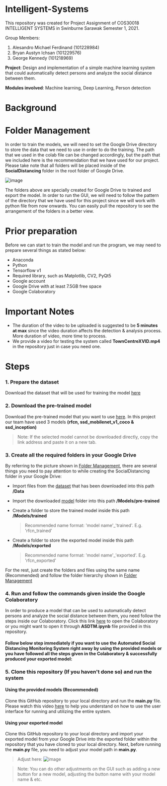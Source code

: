 # Intelligent-SystemsThis repository was created for Project Assignment of COS30018 INTELLIGENT SYSTEMS in Swinburne Sarawak Semester 1, 2021.Group Members:1. Alesandro Michael Ferdinand (101228984)2. Bryan Austyn Ichsan (101229576)3. George Kennedy (101218969)**Project**: Design and implementation of a simple machine learning system that could automatically detect persons and analyze the social distance between them.**Modules involved**: Machine learning, Deep Learning, Person detection# Background<!-- taken from introduction in the report, 1 - 2 lines only --><!-- show the result --><!-- tell them that the demo video is avaiable to guide them on how to use the GUI --># Folder ManagementIn order to train the models, we will need to set the Google Drive directory to store the data that we need to use in order to do the training. The path that we used in the colab file can be changed accordingly, but the path that we included here is the recommendation that we have used for our project. Please take note that all folders will be placed inside of the **SocialDistancing** folder in the root folder of Google Drive.![image](https://user-images.githubusercontent.com/68536952/118913861-736f5680-b954-11eb-9b96-2ccedee3452d.png)The folders above are specially created for Google Drive to trained and export the model. In order to run the GUI, we will need to follow the pattern of the directory that we have used for this project since we will work with python file from now onwards. You can easily pull the repository to see the arrangement of the folders in a better view.# Prior preparationBefore we can start to train the model and run the program, we may need to prepare several things as stated below:<ul> <li>Anaconda</li> <li>Python</li> <li>Tensorflow v1</li> <li>Required library, such as Matplotlib, CV2, PyQt5</li> <li>Google account</li> <li>Google Drive with at least 7.5GB free space</li> <li>Google Colaboratory</li></ul># Important Notes- The duration of the video to be uploaded is suggested to be **5 minutes at max** since the video duration affects the detection & analysis process. More duration of video, more time to process.- We provide a video for testing the system called **TownCentreXVID.mp4** in the repository just in case you need one.# Steps### 1. Prepare the datasetDownload the dataset that will be used for training the model [here](https://academictorrents.com/details/35e83806d9362a57be736f370c821960eb2f2a01)### 2. Download the pre-trained modelDownload the pre-trained model that you want to use [here](https://github.com/tensorflow/models/blob/master/research/object_detection/g3doc/tf1_detection_zoo.md). In this project our team have used 3 models **(rfcn, ssd_mobilenet_v1_coco & ssd_inception)**> Note: If the selected model cannot be downloaded directly, copy the link address and paste it on a new tab.### 3. Create all the required folders in your Google DriveBy referring to the picture shown in [Folder Management](#folder-management), there are several things you need to pay attention to while creating the SocialDistancing folder in your Google Drive:- Import files from the [dataset](https://academictorrents.com/details/35e83806d9362a57be736f370c821960eb2f2a01) that has been downloaded into this path **/Data**- Import the downloaded [model](https://github.com/tensorflow/models/blob/master/research/object_detection/g3doc/tf1_detection_zoo.md) folder into this path **/Models/pre-trained**- Create a folder to store the trained model inside this path **/Models/trained**  > Recommended name format: 'model name'\_'trained'. E.g. 'rfcn_trained'- Create a folder to store the exported model inside this path **/Models/exported**  > Recommended name format: 'model name'\_'exported'. E.g. 'rfcn_exported'For the rest, just create the folders and files using the same name (Recommended) and follow the folder hierarchy shown in [Folder Management](#folder-management)### 4. Run and follow the commands given inside the Google ColaboratoryIn order to produce a model that can be used to automatically detect persons and analyze the social distance between them, you need follow the steps inside our Colaboratory. Click this link [here](https://colab.research.google.com/drive/1UJRB5T5CDHOTNQlGPTz2-0vh0zyZaiM6?usp=sharing) to open the Colaboratory or you might want to open it through **ASDTM.ipynb** file provided in this repository.#### Follow below step immediately if you want to use the Automated Social Distancing Monitoring System right away by using the provided models or you have followed all the steps given in the Colaboratory & successfully produced your exported model:### 5. Clone this repository (If you haven't done so) and run the system#### Using the provided models (Recommended)Clone this GitHub repository to your local directory and run the **main.py** file. Please watch this video [here](<!--Put the link of GUI demonstration here-->) to help you understand on how to use the user interface for running and utilizing the entire system. #### Using your exported modelClone this GitHub repository to your local directory and import your exported model from your Google Drive into the exported folder within the repository that you have cloned to your local directory. Next, before running the **main.py** file, you need to adjust your model path in **main.py**.>Adjust here:![image](https://user-images.githubusercontent.com/71062416/119104454-db09cc80-ba4e-11eb-9c73-9e34a75aa3fe.png)>Note: You can do other adjustments on the GUI such as adding a new button for a new model, adjusting the button name with your model name & etc. <!-- Download the model that they want to use, https://github.com/tensorflow/models/blob/master/research/object_detection/g3doc/tf1_detection_zoo.md --><!-- Make all the required folders in drive --><!-- Run the colab with appropriate command, ask them to follow the commands that have been provided in colab --><!-- Download the exported model from their drive into their own local directory (in the exported folder?) --><!-- Run the main.py -->